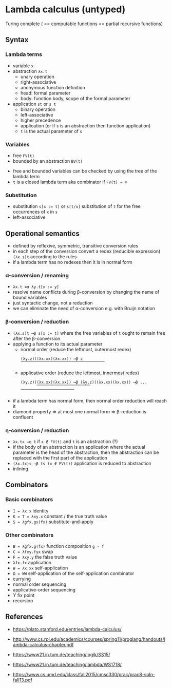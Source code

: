 # Lambda calculus (untyped)

Turing complete ( == computable functions == partial recursive functions)

## Syntax

### Lambda terms

- variable `x`
- abstraction `λx.t`
  - unary operation
  - right-associative
  - anonymous function definition
  - head: formal parameter
  - body: function body, scope of the formal parameter
- application `st` or `s t`
  - binary operation
  - left-associative
  - higher precedence
  - application (or if `s` is an abstraction then function application)
  - `t` is the actual parameter of `s`

### Variables

- free `FV(t)`
- bounded by an abstraction `BV(t)`

* free and bounded variables can be checked by using the tree of the lambda term
* `t` is a closed lambda term aka combinator if `FV(t) = ∅`

### Substitution

- substitution `s[x := t]` or `s[t/x]` substitution of `t` for the free occurrences of `x` in `s`
- left-associative

## Operational semantics

- defined by reflexive, symmetric, transitive conversion rules
- in each step of the conversion convert a redex (reducible expression) `(λx.s)t` according to the rules
- if a lambda term has no redexes then it is in normal form

### α-conversion / renaming

- `λx.t ≡α λy.t[x := y]`
- resolve name conflicts during β-conversion by changing the name of bound variables
- just syntactic change, not a reduction
- we can eliminate the need of α-conversion e.g. with Bruijn notation

### β-conversion / reduction

- `(λx.s)t ⟶β s[x := t]` where the free variables of `t` ought to remain free after the β-conversion
- applying a function to its actual parameter
  - normal order (reduce the leftmost, outermost redex)
    ```
    (λy.z)((λx.xx)(λx.xx)) ⟶β z
    ⎺⎺⎺⎺⎺⎺⎺⎺⎺⎺⎺⎺⎺⎺⎺⎺⎺⎺⎺⎺⎺⎺
    ```
  - applicative order (reduce the leftmost, innermost redex)
    ```
    (λy.z)((λx.xx)(λx.xx)) ⟶β (λy.z)((λx.xx)(λx.xx)) ⟶β ...
           ⎺⎺⎺⎺⎺⎺⎺⎺⎺⎺⎺⎺⎺⎺            ⎺⎺⎺⎺⎺⎺⎺⎺⎺⎺⎺⎺⎺⎺
    ```
- if a lambda term has normal form, then normal order reduction will reach it
- diamond property ⇒ at most one normal form ⇒ β-reduction is confluent

### η-conversion / reduction

- `λx.tx ⟶η t` if `x ∉ FV(t)` and `t` is an abstraction (?)
- if the body of an abstraction is an application where the actual parameter is the head of the abstraction, then the abstraction can be replaced with the first part of the application
- `(λx.tx)s ⟶β ts (x ∉ FV(t))` application is reduced to abstraction
- inlining

## Combinators

### Basic combinators

- `I = λx.x` identity
- `K = T = λxy.x` constant / the true truth value
- `S = λgfx.gx(fx)` substitute-and-apply

### Other combinators

- `B = λgfx.g(fx)` function composition `g ∘ f`
- `C = λfxy.fyx` swap
- `F = λxy.y` the false truth value
- `λfx.fx` application
- `W = λx.xx` self-application
- `Ω = WW` self-application of the self-application combinator
- currying
- normal order sequencing
- applicative-order sequencing
- Y fix point
- recursion

## References

- https://plato.stanford.edu/entries/lambda-calculus/
- http://www.cs.rpi.edu/academics/courses/spring11/proglang/handouts/lambda-calculus-chapter.pdf
- https://www21.in.tum.de/teaching/logik/SS15/
- https://www21.in.tum.de/teaching/lambda/WS1718/

- https://www.cs.umd.edu/class/fall2015/cmsc330/prac/prac8-soln-fall13.pdf
